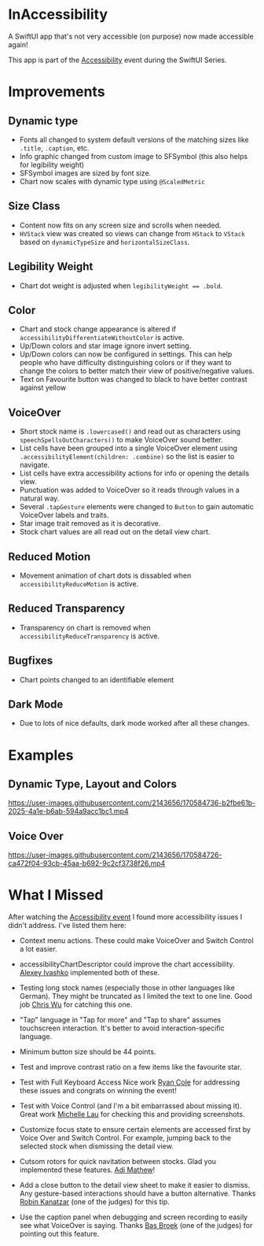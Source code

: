 # InAccessibility
A SwiftUI app that's not very accessible (on purpose) now made accessible again!

This app is part of the [Accessibility](https://www.swiftuiseries.com/accessibility) event during the SwiftUI Series.

# Improvements
## Dynamic type
- Fonts all changed to system default versions of the matching sizes like `.title`, `.caption`, etc.
- Info graphic changed from custom image to SFSymbol (this also helps for legibility weight)
- SFSymbol images are sized by font size.
- Chart now scales with dynamic type using `@ScaledMetric`

## Size Class
- Content now fits on any screen size and scrolls when needed.
- `HVStack` view was created so views can change from `HStack` to `VStack` based on `dynamicTypeSize` and `horizontalSizeClass`.

## Legibility Weight
- Chart dot weight is adjusted when `legibilityWeight == .bold`.

## Color
- Chart and stock change appearance is altered if `accessibilityDifferentiateWithoutColor` is active.
- Up/Down colors and star image ignore invert setting.
- Up/Down colors can now be configured in settings. This can help people who have difficulty distinguishing colors or if they want to change the colors to better match their view of positive/negative values.
- Text on Favourite button was changed to black to have better contrast against yellow

## VoiceOver
- Short stock name is `.lowercased()` and read out as characters using `speechSpellsOutCharacters()` to make VoiceOver sound better.
- List cells have been grouped into a single VoiceOver element using `.accessibilityElement(children: .combine)` so the list is easier to navigate.
- List cells have extra accessibility actions for info or opening the details view.
- Punctuation was added to VoiceOver so it reads through values in a natural way.
- Several `.tapGesture` elements were changed to `Button` to gain automatic VoiceOver labels and traits.
- Star image trait removed as it is decorative.
- Stock chart values are all read out on the detail view chart.

## Reduced Motion
- Movement animation of chart dots is dissabled when `accessibilityReduceMotion` is active.

## Reduced Transparency
- Transparency on chart is removed when `accessibilityReduceTransparency` is active.

## Bugfixes
- Chart points changed to an identifiable element

## Dark Mode
- Due to lots of nice defaults, dark mode worked after all these changes.

# Examples

## Dynamic Type, Layout and Colors
https://user-images.githubusercontent.com/2143656/170584736-b2fbe61b-2025-4a1e-b6ab-594a9acc1bc1.mp4

## Voice Over
https://user-images.githubusercontent.com/2143656/170584726-ca472f04-93cb-45aa-b692-9c2cf3738f26.mp4

# What I Missed
After watching the [Accessibility event](https://youtu.be/anOY0aSxxpQ) I found more accessibility issues I didn't address. I've listed them here:

- Context menu actions. These could make VoiceOver and Switch Control a lot easier. 
- accessibilityChartDescriptor could improve the chart accessibility.
[Alexey Ivashko](https://github.com/Overcot/InAccessibility) implemented both of these.

- Testing long stock names (especially those in other languages like German). They might be truncated as I limited the text to one line.
Good job [Chris Wu](https://github.com/shiftingsand/InAccessibility-cwu) for catching this one.

- "Tap" language in "Tap for more" and "Tap to share" assumes touchscreen interaction. It's better to avoid interaction-specific language.
- Minimum button size should be 44 points.
- Test and improve contrast ratio on a few items like the favourite star.
- Test with Full Keyboard Access
Nice work [Ryan Cole](https://github.com/rcole34/InAccessibility) for addressing these issues and congrats on winning the event!

- Test with Voice Control (and I'm a bit embarrassed about missing it).
Great work [Michelle Lau](https://github.com/mimzivvimzi/InAccessibility) for checking this and providing screenshots.

- Customize focus state to ensure certain elements are accessed first by Voice Over and Switch Control. For example, jumping back to the selected stock when dismissing the detail view.
- Cutsom rotors for quick navitation between stocks.
Glad you implemented these features. [Adi Mathew](https://github.com/mathewa6/InAccessibility)!

- Add a close button to the detail view sheet to make it easier to dismiss. Any gesture-based interactions should have a button alternative.
Thanks [Robin Kanatzar](https://twitter.com/RobinKanatzar) (one of the judges) for this tip.

- Use the caption panel when debugging and screen recording to easily see what VoiceOver is saying.
Thanks [Bas Broek](https://twitter.com/basthomas) (one of the judges) for pointing out this feature.

